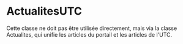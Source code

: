 # ActualitesUTC
Cette classe ne doit pas être utilisée directement, mais via la classe Actualites, qui unifie les articles du portail et les articles de l'UTC.
